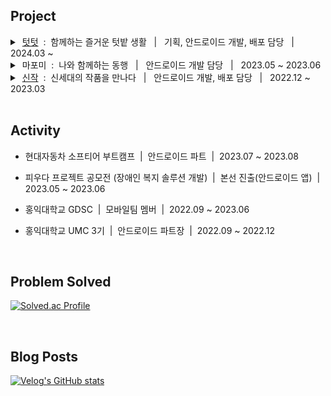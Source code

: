 ## Project

<details>
  <summary> 
    &nbsp;<a href="https://play.google.com/store/apps/details?id=io.tuttut.android">텃텃</a> &nbsp;:&nbsp; 함께하는 즐거운 텃밭 생활 &nbsp; | &nbsp; 기획, 안드로이드 개발, 배포 담당 &nbsp; | &nbsp;  2024.03 ~ &nbsp;
  </summary>
  </br>
  <p align="center">
    <img src="https://github.com/SeungWoo-Ahn/SeungWoo-Ahn/assets/78468001/3593a11f-72f6-423c-b13e-25bc53494ab2.jpg" height = "400"/>
  </p>
  
  <br/>
  
  ```
  공유 텃밭 생활 서비스
  기획 / UI제작 / 안드로이드 개발 / 출시
  Android (Kotlin) / Firebase (Authentication, FireStore, Storage) / Jetpack Compose / Clean Architecture
  ```

  <br/>
  
</details>

<details>
  <summary> 
    &nbsp;마포미 &nbsp;:&nbsp; 나와 함께하는 동행 &nbsp; | &nbsp; 안드로이드 개발 담당 &nbsp; | &nbsp;  2023.05 ~ 2023.06
  </summary>
  </br>
  <p align="center">
    <img src="https://github.com/SeungWoo-Ahn/SeungWoo-Ahn/assets/78468001/4d54a5f0-cbf2-480e-bf3c-8d232a0f8eca.jpg" height = "400"/>
  </p>
  
  <br/>
  
  ```
  시각/지체장애인을 위한 동행자 찾기 서비스
  안드로이드 개발
  Android (Kotlin) / MVVM / TTS + STT
  ```

  <br/>
  
</details>

<details>
  <summary> 
    &nbsp;<a href="https://play.google.com/store/apps/details?id=io.sinzak.android">신작</a> &nbsp;:&nbsp; 신세대의 작품을 만나다 &nbsp; | &nbsp; 안드로이드 개발, 배포 담당 &nbsp; | &nbsp;  2022.12 ~ 2023.03
  </summary>
  </br>
  <p align="center">
    <img src="https://user-images.githubusercontent.com/78468001/229534973-afbe068d-5d68-4953-93a4-bd97462cbfcb.jpg" height = "400"/>
  </p>
  
  <br/>
  
  ```
  SNS 기능을 접목한 작품 거래/의뢰 서비스
  안드로이드 개발 / 출시
  Android (Kotlin) / 구글 로그인, 프로필, 학교 인증, QA 담당 
  ```

  <br/>
  
</details>

<br/>

## Activity

+ 현대자동차 소프티어 부트캠프 &nbsp;|&nbsp; 안드로이드 파트 &nbsp;|&nbsp; 2023.07 ~ 2023.08

+ 피우다 프로젝트 공모전 (장애인 복지 솔루션 개발) &nbsp;|&nbsp; 본선 진출(안드로이드 앱) &nbsp;|&nbsp; 2023.05 ~ 2023.06

+ 홍익대학교 GDSC &nbsp;|&nbsp; 모바일팀 멤버 &nbsp;|&nbsp; 2022.09 ~ 2023.06

+ 홍익대학교 UMC 3기 &nbsp;|&nbsp; 안드로이드 파트장 &nbsp;|&nbsp; 2022.09 ~ 2022.12

<br/>

## Problem Solved
[![Solved.ac Profile](http://mazassumnida.wtf/api/generate_badge?boj=rio319)](https://solved.ac/rio319)

<br>

## Blog Posts
[![Velog's GitHub stats](https://velog-readme-stats.vercel.app/api/list?name=rio319)](https://velog.io/@rio319)
